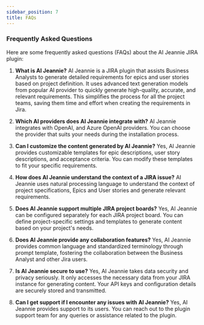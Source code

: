 ```yaml
---
sidebar_position: 7
title: FAQs
---
```


### Frequently Asked Questions

Here are some frequently asked questions (FAQs) about the AI Jeannie JIRA plugin:

1. **What is AI Jeannie?**  AI Jeannie is a JIRA plugin that assists Business Analysts to generate detailed requirements for epics and user stories based on project definition. It uses advanced text generation models from popular AI provider to quickly generate high-quality, accurate, and relevant requirements. This simplifies the process for all the project teams, saving them time and effort when creating the requirements in Jira.

2. **Which AI providers does AI Jeannie integrate with?** AI Jeannie integrates with OpenAI, and Azure OpenAI providers. You can choose the provider that suits your needs during the installation process.

3. **Can I customize the content generated by AI Jeannie?** Yes, AI Jeannie provides customizable templates for epic descriptions, user story descriptions, and acceptance criteria. You can modify these templates to fit your specific requirements.

4. **How does AI Jeannie understand the context of a JIRA issue?** AI Jeannie uses natural processing language to understand the context of project specifications, Epics and User stories and generate relevant requirements.

5. **Does AI Jeannie support multiple JIRA project boards?** Yes, AI Jeannie can be configured separately for each JIRA project board. You can define project-specific settings and templates to generate content based on your project's needs.

6. **Does AI Jeannie provide any collaboration features?** Yes, AI Jeannie provides common language and standardized terminology through prompt template, fostering the collaboration between the Business Analyst and other Jira users.  

7. **Is AI Jeannie secure to use?** Yes, AI Jeannie takes data security and privacy seriously. It only accesses the necessary data from your JIRA instance for generating content. Your API keys and configuration details are securely stored and transmitted.

8. **Can I get support if I encounter any issues with AI Jeannie?** Yes, AI Jeannie provides support to its users. You can reach out to the plugin support team for any queries or assistance related to the plugin.




